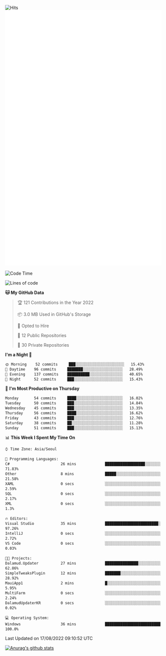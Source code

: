 ![Hits](https://hits.seeyoufarm.com/api/count/incr/badge.svg?url=https%3A%2F%2Fgithub.com%2Fkokose1234&count_bg=%2379C83D&title_bg=%23555555&icon=apple.svg&icon_color=%23E7E7E7&title=hits&edge_flat=false)
<br/>
![Metrics](https://github.com/kokose1234/kokose1234/blob/main/github-metrics.svg)

<!--START_SECTION:waka-->
![Code Time](http://img.shields.io/badge/Code%20Time-664%20hrs%2014%20mins-blue)

![Lines of code](https://img.shields.io/badge/From%20Hello%20World%20I%27ve%20Written-936%20Thousand%20lines%20of%20code-blue)

**🐱 My GitHub Data** 

> 🏆 121 Contributions in the Year 2022
 > 
> 📦 3.0 MB Used in GitHub's Storage 
 > 
> 💼 Opted to Hire
 > 
> 📜 12 Public Repositories 
 > 
> 🔑 30 Private Repositories  
 > 
**I'm a Night 🦉** 

```text
🌞 Morning    52 commits     ███░░░░░░░░░░░░░░░░░░░░░░   15.43% 
🌆 Daytime    96 commits     ███████░░░░░░░░░░░░░░░░░░   28.49% 
🌃 Evening    137 commits    ██████████░░░░░░░░░░░░░░░   40.65% 
🌙 Night      52 commits     ███░░░░░░░░░░░░░░░░░░░░░░   15.43%

```
📅 **I'm Most Productive on Thursday** 

```text
Monday       54 commits     ████░░░░░░░░░░░░░░░░░░░░░   16.02% 
Tuesday      50 commits     ███░░░░░░░░░░░░░░░░░░░░░░   14.84% 
Wednesday    45 commits     ███░░░░░░░░░░░░░░░░░░░░░░   13.35% 
Thursday     56 commits     ████░░░░░░░░░░░░░░░░░░░░░   16.62% 
Friday       43 commits     ███░░░░░░░░░░░░░░░░░░░░░░   12.76% 
Saturday     38 commits     ██░░░░░░░░░░░░░░░░░░░░░░░   11.28% 
Sunday       51 commits     ███░░░░░░░░░░░░░░░░░░░░░░   15.13%

```


📊 **This Week I Spent My Time On** 

```text
⌚︎ Time Zone: Asia/Seoul

💬 Programming Languages: 
C#                       26 mins             ██████████████████░░░░░░░   71.83% 
Other                    8 mins              █████░░░░░░░░░░░░░░░░░░░░   21.58% 
XAML                     0 secs              ░░░░░░░░░░░░░░░░░░░░░░░░░   2.59% 
SQL                      0 secs              ░░░░░░░░░░░░░░░░░░░░░░░░░   2.17% 
XML                      0 secs              ░░░░░░░░░░░░░░░░░░░░░░░░░   1.3%

🔥 Editors: 
Visual Studio            35 mins             ████████████████████████░   97.26% 
IntelliJ                 0 secs              ░░░░░░░░░░░░░░░░░░░░░░░░░   2.72% 
VS Code                  0 secs              ░░░░░░░░░░░░░░░░░░░░░░░░░   0.03%

🐱‍💻 Projects: 
Dalamud.Updater          27 mins             ███████████████░░░░░░░░░░   62.86% 
SimpleTweaksPlugin       12 mins             ███████░░░░░░░░░░░░░░░░░░   28.92% 
MauiApp1                 2 mins              █░░░░░░░░░░░░░░░░░░░░░░░░   5.95% 
MultiFarm                0 secs              ░░░░░░░░░░░░░░░░░░░░░░░░░   2.24% 
DalamudUpdaterKR         0 secs              ░░░░░░░░░░░░░░░░░░░░░░░░░   0.02%

💻 Operating System: 
Windows                  36 mins             █████████████████████████   100.0%

```


 Last Updated on 17/08/2022 09:10:52 UTC
<!--END_SECTION:waka-->

[![Anurag's github stats](https://github-readme-stats.vercel.app/api?username=kokose1234&theme=dracula)](https://github.com/anuraghazra/github-readme-stats)



	
